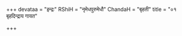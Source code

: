 +++
devataa = "इन्द्रः"
RShiH = "नृमेधपुरुमेधौ"
ChandaH = "बृहती"
title = "०१ बृहदिन्द्राय गायत"

+++
